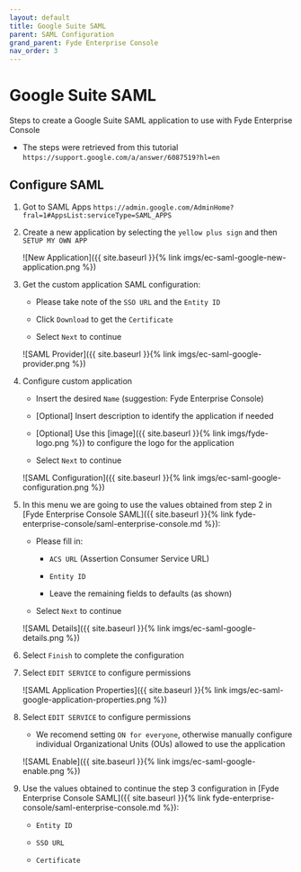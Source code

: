 ```yaml
---
layout: default
title: Google Suite SAML
parent: SAML Configuration
grand_parent: Fyde Enterprise Console
nav_order: 3
---
```

# Google Suite SAML

Steps to create a Google Suite SAML application to use with Fyde Enterprise Console

- The steps were retrieved from this tutorial `https://support.google.com/a/answer/6087519?hl=en`

## Configure SAML

1. Got to SAML Apps `https://admin.google.com/AdminHome?fral=1#AppsList:serviceType=SAML_APPS`

1. Create a new application by selecting the `yellow plus sign` and then `SETUP MY OWN APP`

    ![New Application]({{ site.baseurl }}{% link imgs/ec-saml-google-new-application.png %})

1. Get the custom application SAML configuration:

    - Please take note of the `SSO URL` and the `Entity ID`

    - Click `Download` to get the `Certificate`

    - Select `Next` to continue

    ![SAML Provider]({{ site.baseurl }}{% link imgs/ec-saml-google-provider.png %})

1. Configure custom application

    - Insert the desired `Name` (suggestion: Fyde Enterprise Console)

    - [Optional] Insert description to identify the application if needed

    - [Optional] Use this [image]({{ site.baseurl }}{% link imgs/fyde-logo.png %}) to configure the logo for the application

    - Select `Next` to continue

    ![SAML Configuration]({{ site.baseurl }}{% link imgs/ec-saml-google-configuration.png %})

1. In this menu we are going to use the values obtained from step 2 in [Fyde Enterprise Console SAML]({{ site.baseurl }}{% link fyde-enterprise-console/saml-enterprise-console.md %}):

    - Please fill in:

        - `ACS URL` (Assertion Consumer Service URL)

        - `Entity ID`

        - Leave the remaining fields to defaults (as shown)

    - Select `Next` to continue

    ![SAML Details]({{ site.baseurl }}{% link imgs/ec-saml-google-details.png %})

1. Select `Finish` to complete the configuration

1. Select `EDIT SERVICE` to configure permissions

    ![SAML Application Properties]({{ site.baseurl }}{% link imgs/ec-saml-google-application-properties.png %})

1. Select `EDIT SERVICE` to configure permissions

    - We recomend setting `ON for everyone`, otherwise manually configure individual Organizational Units (OUs) allowed to use the application

    ![SAML Enable]({{ site.baseurl }}{% link imgs/ec-saml-google-enable.png %})

1. Use the values obtained to continue the step 3 configuration in [Fyde Enterprise Console SAML]({{ site.baseurl }}{% link fyde-enterprise-console/saml-enterprise-console.md %}):

    - `Entity ID`

    - `SSO URL`

    - `Certificate`
